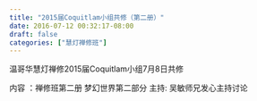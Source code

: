 ```yaml
---
title: "2015届Coquitlam小组共修（第二册）"
date: 2016-07-12 00:32:17-08:00
draft: false
categories: ["慧灯禅修班"]
---
```

温哥华慧灯禅修2015届Coquitlam小组7月8日共修

内容 ：禅修班第二册 梦幻世界第二部分
主持:  吴敏师兄发心主持讨论
